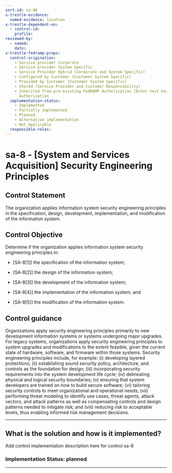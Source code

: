 ```yaml
---
sort-id: sa-08
x-trestle-evidence:
  named-evidence: location
x-trestle-dependent-on:
  - control-id:
    profile:
reviewed-by:
  - named:
    date:
x-trestle-fedramp-props:
  control-origination:
    - Service provider Corporate
    - Service provider System Specific
    - Service Provider Hybrid (Corporate and System Specific)
    - Configured by Customer (Customer System Specific)
    - Provided by Customer (Customer System Specific)
    - Shared (Service Provider and Customer Responsibility)
    - Inherited from pre-existing FedRAMP Authorization [Enter text here], Date of
      Authorization
  implementation-status:
    - Implemented
    - Partially implemented
    - Planned
    - Alternative implementation
    - Not Applicable
  responsible-roles:
---
```


# sa-8 - \[System and Services Acquisition\] Security Engineering Principles

## Control Statement

The organization applies information system security engineering principles in the specification, design, development, implementation, and modification of the information system.

## Control Objective

Determine if the organization applies information system security engineering principles in:

- \[SA-8[1]\] the specification of the information system;

- \[SA-8[2]\] the design of the information system;

- \[SA-8[3]\] the development of the information system;

- \[SA-8[4]\] the implementation of the information system; and

- \[SA-8[5]\] the modification of the information system.

## Control guidance

Organizations apply security engineering principles primarily to new development information systems or systems undergoing major upgrades. For legacy systems, organizations apply security engineering principles to system upgrades and modifications to the extent feasible, given the current state of hardware, software, and firmware within those systems. Security engineering principles include, for example: (i) developing layered protections; (ii) establishing sound security policy, architecture, and controls as the foundation for design; (iii) incorporating security requirements into the system development life cycle; (iv) delineating physical and logical security boundaries; (v) ensuring that system developers are trained on how to build secure software; (vi) tailoring security controls to meet organizational and operational needs; (vii) performing threat modeling to identify use cases, threat agents, attack vectors, and attack patterns as well as compensating controls and design patterns needed to mitigate risk; and (viii) reducing risk to acceptable levels, thus enabling informed risk management decisions.

______________________________________________________________________

## What is the solution and how is it implemented?

Add control implementation description here for control sa-8

### Implementation Status: planned

______________________________________________________________________
